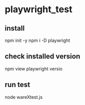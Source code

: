 # playwright_test

## install
npm init -y
npm i -D playwright

## check installed version
npm view playwright versio

## run test
node wareXtest.js